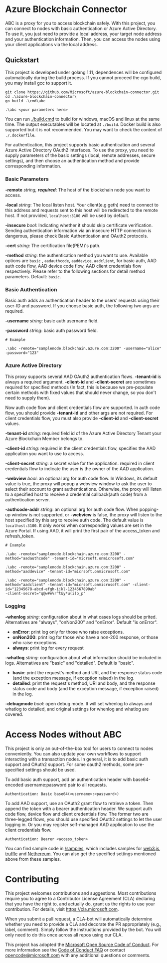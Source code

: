 # Azure Blockchain Connector

ABC is a proxy for you to access blockchain safely. With this project, you can connect to nodes with basic authentication or Azure Active Directory. To use it, you just need to provide a local address, your target node address and your authentication information. Then, you can access the nodes using your client applications via the local address.

## Quickstart

This project is developed under golang 1.11, dependences will be configured automatically during the build process. If you cannot proceed the cgo build, you may install gcc to support it.

```
git clone https://github.com/Microsoft/azure-blockchain-connector.git
cd .\azure-blockchain-connector\
go build .\cmd\abc

.\abc <your parameters here>
```
You can run [./build.cmd](./build.cmd) to build for windows, macOS and linux at the same time. The output executables will be located at `./build`. Docker build is also supported but it is not recommended. You may want to check the content of `./.dockerfile`.

For authentication, this project supports basic authentication and several Azure Active Directory OAuth2 interfaces. To use the proxy, you need to supply parameters of the basic settings (local, remote addresses, secure settings), and then choose an authentication method and provide corresponding information. 

### Basic Parameters

**-remote** *string, **required***: The host of the blockchain node you want to access.

**-local** *string*: The local listen host. Your client(e.g geth) need to connect to this address and requests sent to this host will be redirected to the remote host. If not provided, `localhost:3100` will be used by default. 

**-insecure** *bool*: Indicating whether it should skip certificate verification. Sending authentication information via an insecure HTTP connection is dangerous, please check Basic Authentication and OAuth2 protocols.

**-cert** *string*: The certification file(PEM)'s path.

**-method** *string*: the authentication method you want to use. Available options are `basic` ,  `aadauthcode`, `aaddevice`, `aadclient`, for basic auth, AAD auth code flow, AAD device code flow, AAD client credentials flow respectively. Please refer to the following sections for detail method parameters. Default: `basic`.

### Basic Authentication

Basic auth adds an authentication header to the users' requests using their user-ID and password. If you choose basic auth, the following two args are required.

**-username** *string*: basic auth username field.

**-password** *string*: basic auth password field.

```shell
# Example

.\abc -remote="samplenode.blockchain.azure.com:3200" -username="alice" -password="123"
```

### Azure Active Directory

This proxy supports several AAD OAuth2 authentication flows. **-tenant-id** is always a required argument. **-client-id** and **-client-secret** are sometimes required for specified methods (In fact, this is because we pre-populate certain methods with fixed values that should never change, so you don't need to supply them). 

Now auth code flow and client credentials flow are supported. In auth code flow, you should provide **-tenant-id** and other args are not required. For client credentials flow, you must also provide **-client-id** and **-client-secret** values.

**-tenant-id** *string*: required field id of the Azure Active Directory Tenant your Azure Blockchain Member belongs to.

**-client-id** *string*: required in the client credentials flow, specifies the AAD application you want to use to access.

**-client-secret** *string*: a secret value for the application. required in client credentials flow to indicate the user is the owner of the AAD application.

**-webview** *bool*: an optional arg for auth code flow. In Windows, its default value is true, the proxy will popup a webview window to ask the user to select their account to grant authentications. Otherwise, the proxy will listen to a specified host to receive a credential callback(auth code) from a authentication server.

**-authcode-addr** *string*: an optional arg for auth code flow. When popping-up window is not supported, or **-webview** is false, the proxy will listen to the host specified by this arg to receive auth code. The default value is `localhost:3100`. It only works when corresponding values are set in the Azure Portal. If using AAD, it will print the first pair of the access_token and refresh_token.

```shell
# Example

.\abc -remote="samplenode.blockchain.azure.com:3200" -method="aadauthcode" -tenant-id="micrsoft.onmicrosoft.com"

.\abc -remote="samplenode.blockchain.azure.com:3200" -method="aaddevice" -tenant-id="micrsoft.onmicrosoft.com"

.\abc -remote="samplenode.blockchain.azure.com:3200" -method="aadclient" -tenant-id="micrsoft.onmicrosoft.com" -client-id="12345678-abcd-efgh-ijkl-1234567890ab"
-client-secret="q@w#e%r^t&y*u(i)o_p"

```

### Logging

**-whenlog** *string*: configuration about in what cases logs should be prited. Alternatives are "always", "onNon200" and "onError". Default "is onError".

- **onError**: print log only for those who raise exceptions.
- **onNon200**: print log for those who have a non-200 response, or those who raise exceptions.
- **always**: print log for every request

**-whatlog** *string*: configuration about what information should be included in logs. Alternatives are "basic" and "detailed". Default is "basic".

- **basic**: print the request's method and URI, and the response status code (and the exception message, if exception raised) in the log.
- **detailed**: print the request's method, URI and body, and the response status code and body (and the exception message, if exception raised) in the log.

**-debugmode** *bool*: open debug mode. It will set whenlog to always and whatlog to detailed, and original settings for whenlog and whatlog are covered.

# Access Nodes without ABC

This project is only an out-of-the-box tool for users to connect to nodes conveniently. You can also update your own workflows to support interacting with a transaction nodes. In general, it is to add basic auth support and OAuth2 support. For some oauth2 methods, some pre-specified settings should be used.

To add basic auth support, add an authentication header with base64-encoded username:password pair to all requests.
```
Authentication: Basic base64(<username>:<password>)
```
To add AAD support, use an OAuth2 grant flow to retrieve a token. Then append the token with a bearer authentication header. We support auth code flow, device flow and client credentials flow. The former two are three-legged flows, you should use specified OAuth2 settings to let the user logging in. Or you may register self-managed AAD application to use the client credentials flow.
```
Authentication: Bearer <access_token>
```
You can find sample code in [/samples](samples), which includes samples for [web3.js](samples/web3_sample), [truffle](samples/truffle_sample) and [Nethereum](samples/nethereum_sample). You can also get the specified settings mentioned above from these samples.


# Contributing

This project welcomes contributions and suggestions.  Most contributions require you to agree to a
Contributor License Agreement (CLA) declaring that you have the right to, and actually do, grant us
the rights to use your contribution. For details, visit https://cla.microsoft.com.

When you submit a pull request, a CLA-bot will automatically determine whether you need to provide
a CLA and decorate the PR appropriately (e.g., label, comment). Simply follow the instructions
provided by the bot. You will only need to do this once across all repos using our CLA.

This project has adopted the [Microsoft Open Source Code of Conduct](https://opensource.microsoft.com/codeofconduct/).
For more information see the [Code of Conduct FAQ](https://opensource.microsoft.com/codeofconduct/faq/) or
contact [opencode@microsoft.com](mailto:opencode@microsoft.com) with any additional questions or comments.
